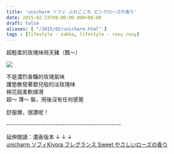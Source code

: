 ```yaml
---
title: 'unicharm ソフィ ふわごこち ピンクローズの香り'
date: 2015-02-23T08:00:00.000+08:00
draft: false
aliases: [ "/2015/02/unicharm.html" ]
tags : [lifestyle - zakka, lifestyle - rosy rosy]
---
```


超輕柔的玫瑰味飛天豬（飄～）  

![](/images/unicharmrose.jpg)

不是濃烈香豔的玫瑰氣味  
護墊散發著嬰兒般的淡玫瑰味  
棉花超柔軟順滑  
超～ 薄～ 裝，用後沒有任何感覺  
  
舒服爆，很讚呢！  
  
\-----------------------------------------------  
  
延伸閱讀：濃香版本 ↓ ↓ ↓  
[unicharm ソフィKiyora フレグランス Sweet やさしいローズの香り](https://hidie.net/unicharmkiyorasweet/)
